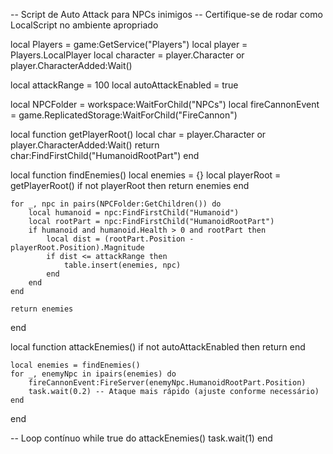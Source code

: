 -- Script de Auto Attack para NPCs inimigos
-- Certifique-se de rodar como LocalScript no ambiente apropriado

local Players = game:GetService("Players")
local player = Players.LocalPlayer
local character = player.Character or player.CharacterAdded:Wait()

local attackRange = 100
local autoAttackEnabled = true

local NPCFolder = workspace:WaitForChild("NPCs")
local fireCannonEvent = game.ReplicatedStorage:WaitForChild("FireCannon")

local function getPlayerRoot()
    local char = player.Character or player.CharacterAdded:Wait()
    return char:FindFirstChild("HumanoidRootPart")
end

local function findEnemies()
    local enemies = {}
    local playerRoot = getPlayerRoot()
    if not playerRoot then return enemies end

    for _, npc in pairs(NPCFolder:GetChildren()) do
        local humanoid = npc:FindFirstChild("Humanoid")
        local rootPart = npc:FindFirstChild("HumanoidRootPart")
        if humanoid and humanoid.Health > 0 and rootPart then
            local dist = (rootPart.Position - playerRoot.Position).Magnitude
            if dist <= attackRange then
                table.insert(enemies, npc)
            end
        end
    end

    return enemies
end

local function attackEnemies()
    if not autoAttackEnabled then return end

    local enemies = findEnemies()
    for _, enemyNpc in ipairs(enemies) do
        fireCannonEvent:FireServer(enemyNpc.HumanoidRootPart.Position)
        task.wait(0.2) -- Ataque mais rápido (ajuste conforme necessário)
    end
end

-- Loop contínuo
while true do
    attackEnemies()
    task.wait(1)
end
